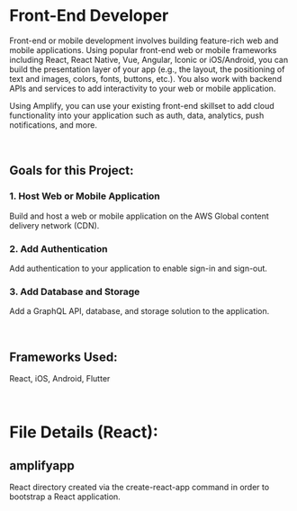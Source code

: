 # Front-End Developer

Front-end or mobile development involves building feature-rich web and mobile applications. Using popular front-end web or mobile frameworks including React, React Native, Vue, Angular, Iconic or iOS/Android, you can build the presentation layer of your app (e.g., the layout, the positioning of text and images, colors, fonts, buttons, etc.). You also work with backend APIs and services to add interactivity to your web or mobile application.

Using Amplify, you can use your existing front-end skillset to add cloud functionality into your application such as auth, data, analytics, push notifications, and more.

<br/>

## Goals for this Project:

### 1. Host Web or Mobile Application
Build and host a web or mobile application on the AWS Global content delivery network (CDN).

### 2. Add Authentication
Add authentication to your application to enable sign-in and sign-out.

### 3. Add Database and Storage
Add a GraphQL API, database, and storage solution to the application.

<br/>

## Frameworks Used:
React, iOS, Android, Flutter

<br/>

# File Details (React):

## amplifyapp
React directory created via the create-react-app command in order to bootstrap a React application.